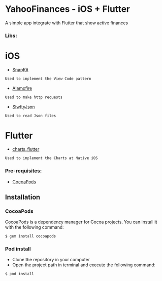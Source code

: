 # YahooFinances - iOS + Flutter
A simple app integrate with Flutter that show active finances

### Libs:
# iOS
- [SnapKit](https://github.com/SnapKit/SnapKit)
```bash
Used to implement the View Code pattern
```
- [Alamofire](https://github.com/Alamofire/Alamofire)
```bash
Used to make http requests
```
- [SiwftyJson](https://github.com/SwiftyJSON/SwiftyJSON)
```bash
Used to read Json files
```

# Flutter
- [charts_flutter](https://github.com/google/charts)
```bash
Used to implement the Charts at Native iOS
```

### Pre-requisites:
- [CocoaPods](https://cocoapods.org/)

## Installation

### CocoaPods

[CocoaPods](http://cocoapods.org) is a dependency manager for Cocoa projects. You can install it with the following command:

```bash
$ gem install cocoapods
```

### Pod install
- Clone the repository in your computer
- Open the project path in terminal and execute the following command: 
```bash
$ pod install
```

